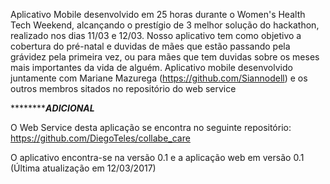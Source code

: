 Aplicativo Mobile desenvolvido em 25 horas durante o Women's Health Tech Weekend, alcançando o prestígio de 3 melhor solução do hackathon, realizado nos dias 11/03 e 12/03.
Nosso aplicativo tem como objetivo a cobertura do pré-natal e duvidas de mães que estão passando pela grávidez pela primeira vez, ou para mães que tem duvidas sobre os meses mais importantes da vida de alguém.
Aplicativo mobile desenvolvido juntamente com Mariane Mazurega (https://github.com/Siannodell) e os outros membros sitados no repositório do web service

*****************************************************************ADICIONAL*********************************************************

O Web Service desta aplicação se encontra no seguinte repositório:
https://github.com/DiegoTeles/collabe_care

O aplicativo encontra-se na versão 0.1 e a aplicação web em versão 0.1 (Última atualização em 12/03/2017)
